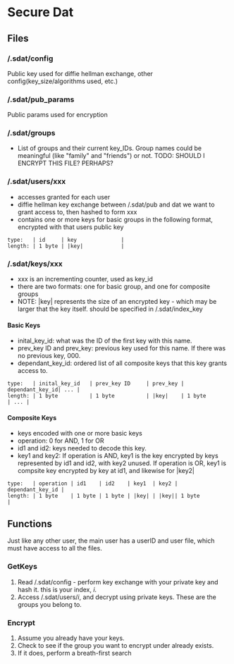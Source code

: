 # Secure Dat



## Files


### /.sdat/config
Public key used for diffie hellman exchange, other config(key_size/algorithms used, etc.)

### /.sdat/pub_params
Public params used for encryption

### /.sdat/groups
- List of groups and their current key_IDs. Group names could be meaningful (like "family" and "friends") or not.  TODO: SHOULD I ENCRYPT THIS FILE? PERHAPS?


### /.sdat/users/xxx
- accesses granted for each user
- diffie hellman key exchange between /.sdat/pub and dat we want to grant access to, then hashed to form xxx
- contains one or more keys for basic groups in the following format, encrypted with that users public key
```
type:   | id     | key              |
length: | 1 byte | |key|            |
```

### /.sdat/keys/xxx
- xxx is an incrementing counter, used as key_id
- there are two formats: one for basic group, and one for composite groups
- NOTE: |key| represents the size of an encrypted key - which may be larger that the key itself. should be specified in /.sdat/index_key

#### Basic Keys
- inital_key_id: what was the ID of the first key with this name.
- prev_key ID and prev_key: previous key used for this name. If there was no previous key, 000.
- dependant_key_id: ordered list of all composite keys that this key grants access to.
```
type:   | inital_key_id   | prev_key ID     | prev_key | dependant_key_id| ... |
length: | 1 byte          | 1 byte          | |key|    | 1 byte          | ... |
```

#### Composite Keys
- keys encoded with one or more basic keys
- operation: 0 for AND, 1 for OR
- id1 and id2: keys needed to decode this key.
- key1 and key2: If operation is AND, key1 is the key encrypted by keys represented by id1 and id2, with key2 unused. If operation is OR, key1 is compsite key encrypted by key at id1,  and likewise for |key2|
```
type:   | operation | id1    | id2    | key1  | key2 | dependant_key_id |
length: | 1 byte    | 1 byte | 1 byte | |key| | |key|| 1 byte           |
```



## Functions
Just like any other user, the main user has a userID and user file, which must have access to all the files.

### GetKeys
1. Read /.sdat/config - perform key exchange with your private key and hash it. this is your index, _i_.
2. Access /.sdat/users/_i_, and decrypt using private keys. These are the groups you belong to.

### Encrypt
1. Assume you already have your keys.
2. Check to see if the group you want to encrypt under already exists.
2. If it does, perform a breath-first search
